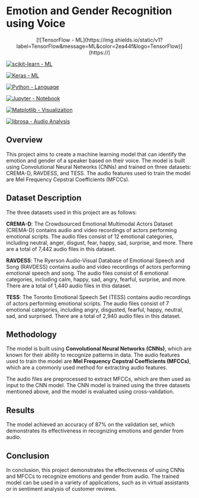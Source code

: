 
# Emotion and Gender Recognition using Voice

<p align="center">  
[![TensorFlow - ML](https://img.shields.io/static/v1?label=TensorFlow&message=ML&color=2ea44f&logo=TensorFlow)](https://)

[![scikit-learn - ML](https://img.shields.io/static/v1?label=scikit-learn&message=ML&color=2ea44f&logo=scikit-learn)](https://)    

[![Keras - ML](https://img.shields.io/static/v1?label=Keras&message=ML&color=2ea44f&logo=Keras)](https://) 

[![Python - Language](https://img.shields.io/static/v1?label=Python&message=Language&color=2ea44f&logo=Python)](https://)
      
[![Jupyter - Notebook](https://img.shields.io/static/v1?label=Jupyter&message=Notebook&color=2ea44f&logo=Jupyter)](https://) 

[![Matplotlib - Visualization](https://img.shields.io/static/v1?label=Matplotlib&message=Visualization&color=2ea44f&logo=Matplotlib)](https://) 

[![librosa - Audio Analysis](https://img.shields.io/static/v1?label=librosa&message=Audio+Analysis&color=2ea44f&logo=librosa)](https://)
 </p>     
      

## Overview

This project aims to create a machine learning model that can identify the emotion and gender of a speaker based on their voice. The model is built using Convolutional Neural Networks (CNNs) and trained on three datasets: CREMA-D, RAVDESS, and TESS. The audio features used to train the model are Mel Frequency Cepstral Coefficients (MFCCs).

## Dataset Description

The three datasets used in this project are as follows:

**CREMA-D**: The Crowdsourced Emotional Multimodal Actors Dataset (CREMA-D) contains audio and video recordings of actors performing emotional scripts. The audio files consist of 12 emotional categories, including neutral, anger, disgust, fear, happy, sad, surprise, and more. There are a total of 7,442 audio files in this dataset.

**RAVDESS**: The Ryerson Audio-Visual Database of Emotional Speech and Song (RAVDESS) contains audio and video recordings of actors performing emotional speech and song. The audio files consist of 8 emotional categories, including calm, happy, sad, angry, fearful, surprise, and more. There are a total of 1,440 audio files in this dataset.

**TESS**: The Toronto Emotional Speech Set (TESS) contains audio recordings of actors performing emotional scripts. The audio files consist of 7 emotional categories, including angry, disgusted, fearful, happy, neutral, sad, and surprised. There are a total of 2,940 audio files in this dataset.

## Methodology

The model is built using **Convolutional Neural Networks** **(CNNs)**, which are known for their ability to recognize patterns in data. The audio features used to train the model are **Mel Frequency Cepstral Coefficients (MFCCs)**, which are a commonly used method for extracting audio features.

The audio files are preprocessed to extract MFCCs, which are then used as input to the CNN model. The CNN model is trained using the three datasets mentioned above, and the model is evaluated using cross-validation.

## Results

The model achieved an accuracy of 87% on the validation set, which demonstrates its effectiveness in recognizing emotions and gender from audio.

## Conclusion

In conclusion, this project demonstrates the effectiveness of using CNNs and MFCCs to recognize emotions and gender from audio. The trained model can be used in a variety of applications, such as in virtual assistants or in sentiment analysis of customer reviews.


